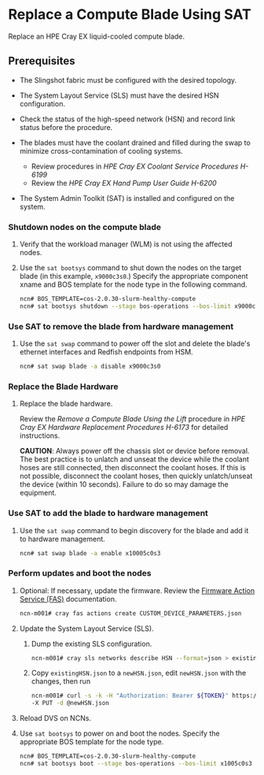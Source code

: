 # Replace a Compute Blade Using SAT

Replace an HPE Cray EX liquid-cooled compute blade.

## Prerequisites

- The Slingshot fabric must be configured with the desired topology.

- The System Layout Service (SLS) must have the desired HSN configuration.

- Check the status of the high-speed network (HSN) and record link status before the procedure.

- The blades must have the coolant drained and filled during the swap to minimize cross-contamination of cooling systems.

  - Review procedures in *HPE Cray EX Coolant Service Procedures H-6199*
  - Review the *HPE Cray EX Hand Pump User Guide H-6200*

- The System Admin Toolkit \(SAT\) is installed and configured on the system.

### Shutdown nodes on the compute blade

1. Verify that the workload manager (WLM) is not using the affected nodes.

1. Use the `sat bootsys` command to shut down the nodes on the target blade (in this example, `x9000c3s0`.) Specify the appropriate component xname and BOS
   template for the node type in the following command.

   ```bash
   ncn# BOS_TEMPLATE=cos-2.0.30-slurm-healthy-compute
   ncn# sat bootsys shutdown --stage bos-operations --bos-limit x9000c3s0 --recursive --bos-templates $BOS_TEMPLATE
   ```

### Use SAT to remove the blade from hardware management

1. Use the `sat swap` command to power off the slot and delete the blade's ethernet interfaces and Redfish endpoints from HSM.

   ```bash
   ncn# sat swap blade -a disable x9000c3s0
   ```

### Replace the Blade Hardware

1. Replace the blade hardware.

   Review the *Remove a Compute Blade Using the Lift* procedure in *HPE Cray EX Hardware Replacement Procedures H-6173* for detailed instructions.

   **CAUTION**: Always power off the chassis slot or device before removal. The best practice is to unlatch
   and unseat the device while the coolant hoses are still connected, then disconnect the coolant hoses.
   If this is not possible, disconnect the coolant hoses, then quickly unlatch/unseat the device (within 10
   seconds). Failure to do so may damage the equipment.

### Use SAT to add the blade to hardware management

1. Use the `sat swap` command to begin discovery for the blade and add it to hardware management.

   ```bash
   ncn# sat swap blade -a enable x10005c0s3
   ```

### Perform updates and boot the nodes

1. Optional: If necessary, update the firmware. Review the [Firmware Action Service (FAS)](../firmware/FAS_Admin_Procedures.md) documentation.

   ```bash
   ncn-m001# cray fas actions create CUSTOM_DEVICE_PARAMETERS.json
   ```

1. Update the System Layout Service (SLS).

   1. Dump the existing SLS configuration.

      ```bash
      ncn-m001# cray sls networks describe HSN --format=json > existingHSN.json
      ```

   1. Copy `existingHSN.json` to a `newHSN.json`, edit `newHSN.json` with the changes, then run

      ```bash
      ncn-m001# curl -s -k -H "Authorization: Bearer ${TOKEN}" https://API_SYSTEM/apis/sls/v1/networks/HSN \
      -X PUT -d @newHSN.json
      ```

1. Reload DVS on NCNs.

1. Use `sat bootsys` to power on and boot the nodes. Specify the appropriate BOS template for the node type.

    ```bash
    ncn# BOS_TEMPLATE=cos-2.0.30-slurm-healthy-compute
    ncn# sat bootsys boot --stage bos-operations --bos-limit x1005c0s3 --recursive --bos-templates $BOS_TEMPLATE
    ```
